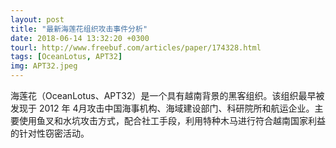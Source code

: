 ```yaml
---
layout: post
title: "最新海莲花组织攻击事件分析"
date: 2018-06-14 13:32:20 +0300
tourl: http://www.freebuf.com/articles/paper/174328.html
tags: [OceanLotus, APT32]
img: APT32.jpeg
---
```

海莲花（OceanLotus、APT32）是一个具有越南背景的黑客组织。该组织最早被发现于 2012 年 4月攻击中国海事机构、海域建设部门、科研院所和航运企业。主要使用鱼叉和水坑攻击方式，配合社工手段，利用特种木马进行符合越南国家利益的针对性窃密活动。
